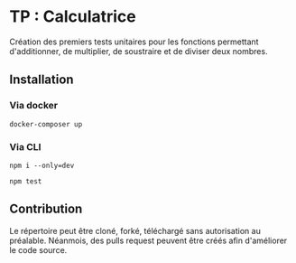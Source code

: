 
# TP : Calculatrice

Création des premiers tests unitaires pour les fonctions permettant d'additionner, de multiplier, de soustraire et de diviser deux nombres.



## Installation

### Via docker

```
docker-composer up
```

### Via CLI

```
npm i --only=dev
```

```
npm test
```

## Contribution

Le répertoire peut être cloné, forké, téléchargé sans autorisation au préalable.
Néanmois, des pulls request peuvent être créés afin d'améliorer le code source.
